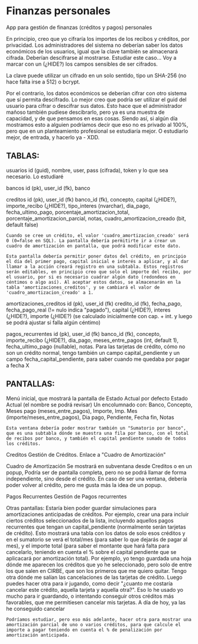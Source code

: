 # Finanzas personales
App para gestión de finanzas (créditos y pagos) personales

En principio, creo que yo cifraría los importes de los recibos y créditos, por privacidad. Los administradores del sistema no deberían saber los datos económicos de los usuarios, igual que la clave también se almacenará cifrada. Deberían descifrarse al mostrarse. Estudiar este caso... Voy a marcar con un (¿HIDE?) los campos sensibles de ser cifrados.

La clave puede utilizar un cifrado en un solo sentido, tipo un SHA-256 (no hace falta irse a 512) o bcrypt.

Por el contrario, los datos económicos se deberían cifrar con otro sistema que sí permita descifrado. Lo mejor creo que podría ser utilizar el guid del usuario para cifrar o descifrar sus datos. Esto hace que el administrador mañoso también pudiese descibrarlo, pero ya es una muestra de capacidad, y de que pensamos en esas cosas. Siendo así, si algún día mostramos esto a alguien podríamos decir que eso no es privado al 100%, pero que en un planteamiento profesional se estudiaría mejor. O estudiarlo mejor, de entrada, y hacerlo ya - XDD.

TABLAS:
------------------
usuarios
	id (guid), nombre, user, pass (cifrada), token y lo que sea necesario. Lo estudiaré

bancos
	id (pk), user_id (fk), banco		
		
creditos
	id (pk), user_id (fk) banco_id (fk), concepto, capital (¿HIDE?), importe_recibo (¿HIDE?), tipo_interes (nvarchar), dia_pago, fecha_ultimo_pago, porcentaje_amortizacion_total, porcentaje_amortizacion_parcial, notas, cuadro_amortizacion_creado (bit, default false)
	
	Cuando se cree un crédito, el valor 'cuadro_amortizacion_creado' será 0 (0=false en SQL). La pantalla debería permitirte ir a crear un cuadro de amortización en pantalla, que podrá modificar este dato.
	
	Esta pantalla debería permitir poner datos del crédito, en principio el día del primer pago, capital inicial e interés a aplicar, y al dar llamar a la acción creará registro en una subtabla. Estos registros serán editables, en principio creo que solo el importe del recibo, por el usuario, por si es necesario cuadrar algún dato (redondeos en céntimos o algo así). Al aceptar estos datos, se almacenarán en la tabla 'amortizaciones_creditos', y se cambiará el valor de 'cuadro_amortizacion_creado' a 1.
	
amortizaciones_creditos
	id (pk), user_id (fk) credito_id (fk), fecha_pago, fecha_pago_real (!= nulo indica "pagado"), capital (¿HIDE?), interes (¿HIDE?), importe (¿HIDE?) (se calculado inicialmente con cap. + int. y luego se podrá ajustar si falla algún céntimo)

pagos_recurrentes
	id (pk), user_id (fk) banco_id (fk), concepto, importe_recibo (¿HIDE?), dia_pago, meses_entre_pagos (int, default 1), fecha_ultimo_pago (nullable), notas. Para las tarjetas de crédito, cómo no son un crédito normal, tengo también un campo capital_pendiente y un campo fecha_capital_pendiente, para saber cuando me quedaba por pagar a fecha X
	
	
PANTALLAS:
------------------
Menú inicial, que mostrará la pantalla de Estado Actual por defecto
Estado Actual (el nombre se podrá revisar)
	Un encolumnado con:
	Banco, Concepto, Meses pago (meses_entre_pagos), Importe, Imp. Mes (importe/meses_entre_pagos), Dia pago, Pendiente, Fecha fin, Notas
	
	Esta ventana debería poder mostrar también un "Sumatorio por banco", que es una subtabla dónde se muestra una fila por banco, con el total de recibos por banco, y también el capital pendiente sumado de todos los créditos.
	
Creditos
	Gestión de Créditos. Enlace a "Cuadro de Amortización"
	
Cuadro de Amortización
	Se mostrará en subventana desde Creditos o en un popup, Podría ser de pantalla completa, pero no se podrá llamar de forma independiente, sino desde el crédito. En caso de ser una ventana, debería poder volver al crédito, pero me gusta más la idea de un popup.
	
Pagos Recurrentes
	Gestión de Pagos recurrentes

Otras pantallas:
	Estaría bien poder guardar simulaciones para amortizaciones anticipadas de créditos. Por ejemplo, crear una para incluir ciertos créditos seleccionados de la lista, incluyendo aquellos pagos recurrentes que tengan un capital_pendiente (normalmente serán tarjetas de crédito). Esto mostrará una tabla con los datos de solo esos créditos y en el sumatorio se verá el total/mes (para saber lo que dejarás de pagar al mes), y el importe total (para saber el montante que hará falta para cancelarlo, teniendo en cuenta el % sobre el capital pendiente que se aplicacará por amortización total).
		Por ejemplo, yo tengo guardada una hoja dónde me aparecen los créditos que yo he seleccionado, pero solo de entre los que salen en CIRBE, que son los primeros que me quiero quitar. Tengo otra dónde me salían las cancelaciones de las tarjetas de crédito. Luego puedes hacer otra para ir jugando, como decir "¿cuanto me costaría cancelar este crédito, aquella tarjeta y aquella otra?". Eso lo he usado yo mucho para ir guardando, o intentando conseguir otros créditos más favorables, que me permitiesen cancelar mis tarjetas. A día de hoy, ya las he conseguido cancelar
	
	Podríamos estudiar, pero eso más adelante, hacer otra para mostrar una amortización parcial de uno o varios créditos, para que calcule el importe a pagar teniendo en cuenta el % de penalización por amortización anticipada.
